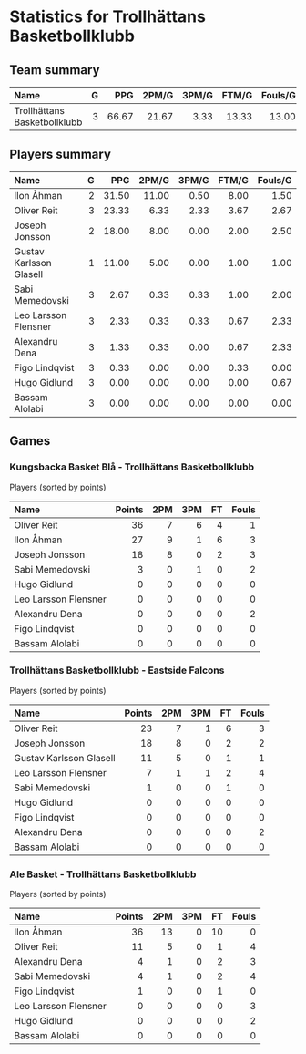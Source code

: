 # Statistics for Trollhättans Basketbollklubb

## Team summary

| Name | G | PPG | 2PM/G | 3PM/G | FTM/G | Fouls/G |
|:-----|--:|----:|------:|------:|------:|--------:|
| Trollhättans Basketbollklubb | 3 | 66.67 | 21.67 | 3.33 | 13.33 | 13.00 |

## Players summary

| Name | G | PPG | 2PM/G | 3PM/G | FTM/G | Fouls/G |
|:-----|--:|----:|------:|------:|------:|--------:|
| Ilon Åhman | 2 | 31.50 | 11.00 | 0.50 | 8.00 | 1.50 |
| Oliver Reit | 3 | 23.33 | 6.33 | 2.33 | 3.67 | 2.67 |
| Joseph Jonsson | 2 | 18.00 | 8.00 | 0.00 | 2.00 | 2.50 |
| Gustav Karlsson Glasell | 1 | 11.00 | 5.00 | 0.00 | 1.00 | 1.00 |
| Sabi Memedovski | 3 | 2.67 | 0.33 | 0.33 | 1.00 | 2.00 |
| Leo Larsson Flensner | 3 | 2.33 | 0.33 | 0.33 | 0.67 | 2.33 |
| Alexandru Dena | 3 | 1.33 | 0.33 | 0.00 | 0.67 | 2.33 |
| Figo Lindqvist | 3 | 0.33 | 0.00 | 0.00 | 0.33 | 0.00 |
| Hugo Gidlund | 3 | 0.00 | 0.00 | 0.00 | 0.00 | 0.67 |
| Bassam Alolabi | 3 | 0.00 | 0.00 | 0.00 | 0.00 | 0.00 |

## Games

### Kungsbacka Basket Blå - Trollhättans Basketbollklubb

Players (sorted by points)

| Name | Points | 2PM | 3PM | FT | Fouls |
|:-----|-------:|----:|----:|---:|------:|
| Oliver Reit | 36 |  7 |  6 |  4 |  1 |
| Ilon Åhman | 27 |  9 |  1 |  6 |  3 |
| Joseph Jonsson | 18 |  8 |  0 |  2 |  3 |
| Sabi Memedovski |  3 |  0 |  1 |  0 |  2 |
| Hugo Gidlund |  0 |  0 |  0 |  0 |  0 |
| Leo Larsson Flensner |  0 |  0 |  0 |  0 |  0 |
| Alexandru Dena |  0 |  0 |  0 |  0 |  2 |
| Figo Lindqvist |  0 |  0 |  0 |  0 |  0 |
| Bassam Alolabi |  0 |  0 |  0 |  0 |  0 |

### Trollhättans Basketbollklubb - Eastside Falcons

Players (sorted by points)

| Name | Points | 2PM | 3PM | FT | Fouls |
|:-----|-------:|----:|----:|---:|------:|
| Oliver Reit | 23 |  7 |  1 |  6 |  3 |
| Joseph Jonsson | 18 |  8 |  0 |  2 |  2 |
| Gustav Karlsson Glasell | 11 |  5 |  0 |  1 |  1 |
| Leo Larsson Flensner |  7 |  1 |  1 |  2 |  4 |
| Sabi Memedovski |  1 |  0 |  0 |  1 |  0 |
| Hugo Gidlund |  0 |  0 |  0 |  0 |  0 |
| Figo Lindqvist |  0 |  0 |  0 |  0 |  0 |
| Alexandru Dena |  0 |  0 |  0 |  0 |  2 |
| Bassam Alolabi |  0 |  0 |  0 |  0 |  0 |

### Ale Basket - Trollhättans Basketbollklubb

Players (sorted by points)

| Name | Points | 2PM | 3PM | FT | Fouls |
|:-----|-------:|----:|----:|---:|------:|
| Ilon Åhman | 36 | 13 |  0 | 10 |  0 |
| Oliver Reit | 11 |  5 |  0 |  1 |  4 |
| Alexandru Dena |  4 |  1 |  0 |  2 |  3 |
| Sabi Memedovski |  4 |  1 |  0 |  2 |  4 |
| Figo Lindqvist |  1 |  0 |  0 |  1 |  0 |
| Leo Larsson Flensner |  0 |  0 |  0 |  0 |  3 |
| Hugo Gidlund |  0 |  0 |  0 |  0 |  2 |
| Bassam Alolabi |  0 |  0 |  0 |  0 |  0 |

